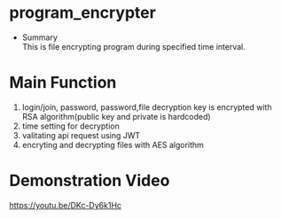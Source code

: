 # program_encrypter  
* Summary   
This is file encrypting program during specified time interval.  
# Main Function   
1. login/join, password, password,file decryption key is encrypted with RSA algorithm(public key and private is hardcoded)   
2. time setting for decryption  
3. valitating api request using JWT
3. encryting and decrypting files with AES algorithm
# Demonstration Video   
https://youtu.be/DKc-Dy6k1Hc
